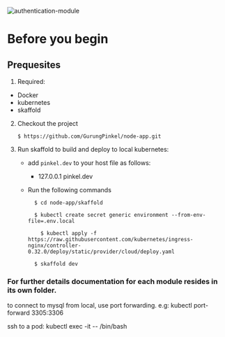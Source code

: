 ![authentication-module](https://github.com/GurungPinkel/node-app/workflows/authentication-module/badge.svg)

# Before you begin

## Prequesites

1. Required:

- Docker
- kubernetes
- skaffold

2. Checkout the project

   ```
   $ https://github.com/GurungPinkel/node-app.git
   ```

3. Run skaffold to build and deploy to local kubernetes:

   - add `pinkel.dev` to your host file as follows:
     - 127.0.0.1 pinkel.dev
   - Run the following commands

     ```
       $ cd node-app/skaffold

       $ kubectl create secret generic environment --from-env-file=.env.local

         $ kubectl apply -f https://raw.githubusercontent.com/kubernetes/ingress-nginx/controller-0.32.0/deploy/static/provider/cloud/deploy.yaml

       $ skaffold dev

     ```

### For further details documentation for each module resides in its own folder.

to connect to mysql from local, use port forwarding.
e.g:
kubectl port-forward <mysql-deployment> 3305:3306

ssh to a pod:
kubectl exec -it <pod-deployment> -- /bin/bash
